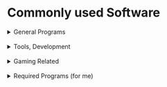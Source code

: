 # Commonly used Software

<details>
  
  <summary>General Programs</summary>
  
  ### General Programs
  
  #### General Use Programs:
  | Program              | Usage/Information (if applicable) |
  | -----------------: | :---------------------------------: |
  | Brave            → | Default Internet Browser            |
  | Discord          → | Communications                      |
  | Spotify          → | ---                                 |
  | ---              → | ---                                 |
  | ---              → | ---                                 |
  | ---              → | ---                                 |
  
</details>

<br>

<details>
  
  <summary>Tools, Development</summary>
  
  ### Tools & Development Programs
  
  #### Tools:
  | Program              | Usage/Information (if applicable) |
  | -----------------: | :---------------------------------: |
  | Notepad++        → | Default Text Editor                 |
  | 7zip             → | Archive Tool                        |
  | CPU-Z            → | Computer Information & Stress Tool  |
  | WinSCP           → | SFTP                                |
  | WinDirStat       → | Disk Usage Analysis                 |
  | KITTY            → | SSH (if not using Windows Terminal) |


  
  #### Development Programs:
  | Program                     | Usage/Information (if applicable) |
  | --------------------------: | :---------------------------------: |
  | GitHub                    → | ... GitHub?                         |
  | Visual Studio Code        → | All Around Code Editor              |
  | JetBrains Toolbox         → | JB Products Control Panel           |
  | JetBrains IntelliJ IDEA   → | Mainly Java Development             |
  | JetBrains  PyCharm        → | Python Development                  |
  | JetBrains  WebStorm       → | Mainly JavaScript Development       |
  | JetBrains Datalore        → | Data Science                        |
  | JetBrains DataGrip        → | Data Tool                           |
  | JetBrains Code With Me    → | JB Collaboration Tool               |
  | Ventoy + Rufus            → | For Bootable Media                  |


</details>

<br>

<details>
  
  <summary>Gaming Related</summary>
  
  ### Gaming Related
  
  #### Game Related Programs:
  | Program                    | Usage/Information (if applicable)      |
  | -------------------------: | :------------------------------------: |
  | Steam                    → | Game Launcher                          |
  | Epic Games Launcher      → | Game Launcher                          |
  | Ubisoft Connect          → | Game Launcher                          |
  | Rockstar Games Launcher  → | Game Launcher                          |
  | Battle.net               → | Game Launcher                          |
  | MultiMC                  → | Minecraft Launcher                     |
  | BakkesMod                → | Game Modification for Rocket League    |
  
</details>

<br>

<details>
  
  <summary>Required Programs (for me)</summary>
  
  ### Required Programs (for me)
  
  #### Required Programs:
  | Program              | Usage/Information (if applicable) |
  | -----------------: | :---------------------------------: |
  | Logitech G Hub   → | ---                                 |
  | Grammarly        → | ---                                 |
  | ---              → | ---                                 |
  | ---              → | ---                                 |
  | ---              → | ---                                 |
  | ---              → | ---                                 |
  
</details>

<br>

